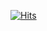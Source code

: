 [![Hits](https://hits.seeyoufarm.com/api/count/incr/badge.svg?style=for-the-badge&logo=openjdk&logoColor=white&url=https%3A%2F%2Fimg.shields.io%2Fbadge%2FJava-ED8B00&count_bg=%2379C83D&title_bg=%23555555&icon=&icon_color=%23E7E7E7&title=hits&edge_flat=false)](https://hits.seeyoufarm.com)

